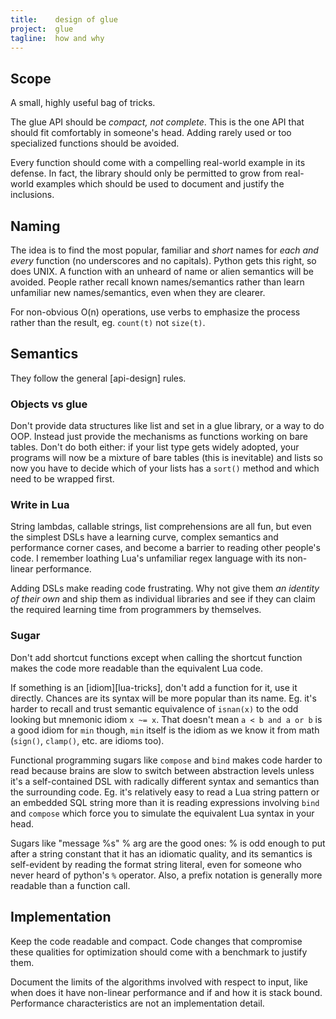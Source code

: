 ```yaml
---
title:    design of glue
project:  glue
tagline:  how and why
---
```


## Scope

A small, highly useful bag of tricks.

The glue API should be _compact, not complete_. This is the one API that
should fit comfortably in someone's head. Adding rarely used or too
specialized functions should be avoided.

Every function should come with a compelling real-world example in its
defense. In fact, the library should only be permitted to grow from
real-world examples which should be used to document and justify the
inclusions.

## Naming

The idea is to find the most popular, familiar and _short_ names for _each
and every_ function (no underscores and no capitals). Python gets this right,
so does UNIX. A function with an unheard of name or alien semantics will be
avoided. People rather recall known names/semantics rather than learn
unfamiliar new names/semantics, even when they are clearer.

For non-obvious O(n) operations, use verbs to emphasize the process rather
than the result, eg. `count(t)` not `size(t)`.

## Semantics

They follow the general [api-design] rules.

### Objects vs glue

Don't provide data structures like list and set in a glue library, or a way
to do OOP. Instead just provide the mechanisms as functions working on bare
tables. Don't do both either: if your list type gets widely adopted, your
programs will now be a mixture of bare tables (this is inevitable) and lists
so now you have to decide which of your lists has a `sort()` method and which
need to be wrapped first.

### Write in Lua

String lambdas, callable strings, list comprehensions are all fun, but even
the simplest DSLs have a learning curve, complex semantics and performance
corner cases, and become a barrier to reading other people's code. I remember
loathing Lua's unfamiliar regex language with its non-linear performance.

Adding DSLs make reading code frustrating. Why not give them _an identity of
their own_ and ship them as individual libraries and see if they can claim
the required learning time from programmers by themselves.

### Sugar

Don't add shortcut functions except when calling the shortcut function makes
the code more readable than the equivalent Lua code.

If something is an [idiom][lua-tricks], don't add a function for it, use it
directly. Chances are its syntax will be more popular than its name. Eg. it's
harder to recall and trust semantic equivalence of `isnan(x)` to the odd
looking but mnemonic idiom `x ~= x`. That doesn't mean `a < b and a or b` is
a good idiom for `min` though, `min` itself is the idiom as we know it from
math (`sign()`, `clamp()`, etc. are idioms too).

Functional programming sugars like `compose` and `bind` makes code harder to
read because brains are slow to switch between abstraction levels unless it's
a self-contained DSL with radically different syntax and semantics than the
surrounding code. Eg. it's relatively easy to read a Lua string pattern or an
embedded SQL string more than it is reading expressions involving `bind` and
`compose` which force you to simulate the equivalent Lua syntax in your head.

Sugars like "message %s" % arg are the good ones: % is odd enough to put after
a string constant that it has an idiomatic quality, and its semantics is
self-evident by reading the format string literal, even for someone who never
heard of python's `%` operator. Also, a prefix notation is generally more
readable than a function call.

## Implementation

Keep the code readable and compact. Code changes that compromise these
qualities for optimization should come with a benchmark to justify them.

Document the limits of the algorithms involved with respect to input, like
when does it have non-linear performance and if and how it is stack bound.
Performance characteristics are not an implementation detail.
